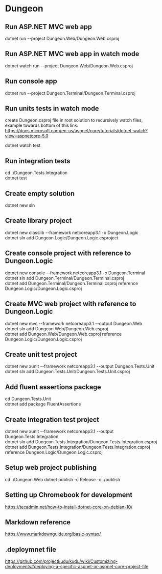 # Dungeon

## Run ASP.NET MVC web app
dotnet run --project Dungeon.Web/Dungeon.Web.csproj

## Run ASP.NET MVC web app in watch mode
dotnet watch run --project Dungeon.Web/Dungeon.Web.csproj

## Run console app
dotnet run --project Dungeon.Terminal/Dungeon.Terminal.csproj

## Run units tests in watch mode
create Dungeon.csproj file in root solution to recursively watch files, example towards bottom of this link:  
https://docs.microsoft.com/en-us/aspnet/core/tutorials/dotnet-watch?view=aspnetcore-5.0

dotnet watch test

## Run integration tests
cd .\Dungeon.Tests.Integration\
dotnet test

## Create empty solution
dotnet new sln

## Create library project
dotnet new classlib --framework netcoreapp3.1 -o Dungeon.Logic  
dotnet sln add Dungeon.Logic/Dungeon.Logic.csproject

## Create console project with reference to Dungeon.Logic
dotnet new console --framework netcoreapp3.1 -o Dungeon.Terminal  
dotnet sln add Dungeon.Terminal/Dungeon.Terminal.csproj  
dotnet add Dungeon.Terminal/Dungeon.Terminal.csproj reference Dungeon.Logic/Dungeon.Logic.csproj

## Create MVC web project with reference to Dungeon.Logic
dotnet new mvc --framework netcoreapp3.1 --output Dungeon.Web  
dotnet sln add Dungeon.Web/Dungeon.Web.csproj  
dotnet add Dungeon.Web/Dungeon.Web.csproj reference Dungeon.Logic/Dungeon.Logic.csproj

## Create unit test project
dotnet new xunit --framework netcoreapp3.1 --output Dungeon.Tests.Unit  
dotnet sln add Dungeon.Tests.Unit/Dungeon.Tests.Unit.csproj

## Add fluent assertions package
cd Dungeon.Tests.Unit  
dotnet add package FluentAssertions

## Create integration test project
dotnet new xunit --framework netcoreapp3.1 --output Dungeon.Tests.Integration  
dotnet sln add Dungeon.Tests.Integration/Dungeon.Tests.Integration.csproj  
dotnet add Dungeon.Tests.Integration/Dungeon.Tests.Integration.csproj reference Dungeon.Logic/Dungeon.Logic.csproj

## Setup web project publishing
cd .\Dungeon.Web
dotnet publish -c Release -o ./publish

## Setting up Chromebook for development
https://tecadmin.net/how-to-install-dotnet-core-on-debian-10/  

## Markdown reference
https://www.markdownguide.org/basic-syntax/


## .deploymnet file
https://github.com/projectkudu/kudu/wiki/Customizing-deployments#deploying-a-specific-aspnet-or-aspnet-core-project-file